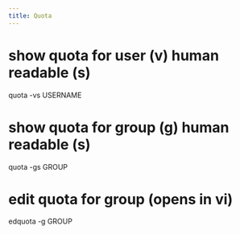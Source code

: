 ```yaml
---
title: Quota
---
```


# show quota for user (v) human readable (s)
  quota -vs USERNAME
  
# show quota for group (g) human readable (s)
  quota -gs GROUP
  
# edit quota for group (opens in vi)
  edquota -g GROUP
